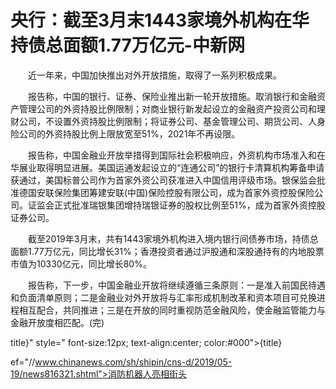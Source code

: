 # 央行：截至3月末1443家境外机构在华持债总面额1.77万亿元-中新网

　　近一年来，中国加快推出对外开放措施，取得了一系列积极成果。

　　报告称，中国的银行、证券、保险业推出新一轮开放措施。取消银行和金融资产管理公司的外资持股比例限制；对商业银行新发起设立的金融资产投资公司和理财公司，不设置外资持股比例限制；将证券公司、基金管理公司、期货公司、人身险公司的外资持股比例上限放宽至51%，2021年不再设限。

　　报告称，中国金融业开放举措得到国际社会积极响应，外资机构市场准入和在华展业取得明显进展。美国运通发起设立的“连通公司”的银行卡清算机构筹备申请获通过，美国标普公司作为首家外资公司获准进入中国信用评级市场。银保监会批准德国安联保险集团筹建安联(中国)保险控股有限公司，成为首家外资控股保险公司。证监会正式批准瑞银集团增持瑞银证券的股权比例至51%，成为首家外资控股证券公司。

　　截至2019年3月末，共有1443家境外机构进入境内银行间债券市场，持债总面额1.77万亿元，同比增长31%；香港投资者通过沪股通和深股通持有的内地股票市值为10330亿元，同比增长80%。

　　报告称，下一步，中国金融业开放将继续遵循三条原则：一是准入前国民待遇和负面清单原则；二是金融业对外开放将与汇率形成机制改革和资本项目可兑换进程相互配合，共同推进；三是在开放的同时重视防范金融风险，使金融监管能力与金融开放度相匹配。(完)

title}" style=" font-size:12px; text-align:center; color:#000">{title}

ef="//www.chinanews.com/sh/shipin/cns-d/2019/05-19/news816321.shtml">消防机器人亮相街头
